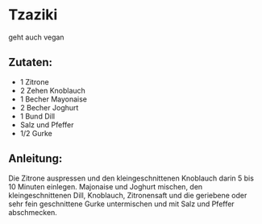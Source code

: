 Tzaziki
===
geht auch vegan

Zutaten:
---
- 1  Zitrone
- 2 Zehen Knoblauch
- 1 Becher Mayonaise
- 2 Becher Joghurt
- 1 Bund Dill
-   Salz und Pfeffer
- 1/2  Gurke

Anleitung:
---
Die Zitrone auspressen und den kleingeschnittenen Knoblauch darin 5 bis 10 Minuten einlegen.
Majonaise und Joghurt mischen, den kleingeschnittenen Dill, Knoblauch, Zitronensaft und die geriebene oder sehr fein geschnittene Gurke untermischen und mit Salz und Pfeffer abschmecken.